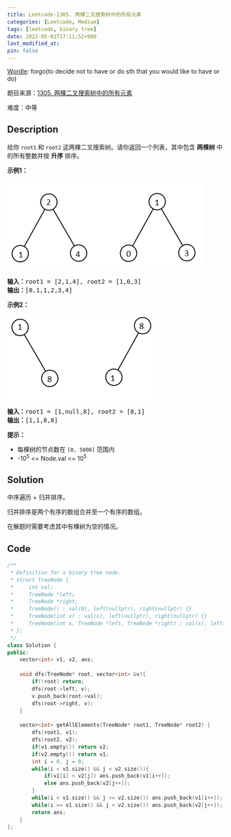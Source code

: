 ```yaml
---
title: Leetcode-1305. 两棵二叉搜索树中的所有元素
categories: [Leetcode, Medium]
tags: [leetcode, binary tree]
date: 2022-05-01T17:11:52+800
last_modified_at: 
pin: false
---
```


[Wordle](https://www.nytimes.com/games/wordle/index.html): forgo(to decide not to have or do sth that you would like to have or do)

题目来源：[1305. 两棵二叉搜索树中的所有元素](https://leetcode-cn.com/problems/all-elements-in-two-binary-search-trees/)

难度：中等

## Description

给你 `root1` 和 `root2` 这两棵二叉搜索树。请你返回一个列表，其中包含 **两棵树** 中的所有整数并按 **升序** 排序。


**示例1：**

![](/images/posts/2022-05-01-17-13-47.png)

<pre>
<strong>输入：</strong>root1 = [2,1,4], root2 = [1,0,3]
<strong>输出：</strong>[0,1,1,2,3,4]
</pre>

**示例2：**

![](/images/posts/2022-05-01-17-14-06.png)

<pre>
<strong>输入：</strong>root1 = [1,null,8], root2 = [8,1]
<strong>输出：</strong>[1,1,8,8]
</pre>

**提示：**

- 每棵树的节点数在 `[0, 5000]` 范围内
- -10<sup>5</sup> <= Node.val <= 10<sup>5</sup>


## Solution

中序遍历 + 归并排序。

归并排序是两个有序的数组合并至一个有序的数组。

在解题时需要考虑其中有棵树为空的情况。


## Code
```c++
/**
 * Definition for a binary tree node.
 * struct TreeNode {
 *     int val;
 *     TreeNode *left;
 *     TreeNode *right;
 *     TreeNode() : val(0), left(nullptr), right(nullptr) {}
 *     TreeNode(int x) : val(x), left(nullptr), right(nullptr) {}
 *     TreeNode(int x, TreeNode *left, TreeNode *right) : val(x), left(left), right(right) {}
 * };
 */
class Solution {
public:
    vector<int> v1, v2, ans;

    void dfs(TreeNode* root, vector<int> &v){
        if(!root) return;
        dfs(root->left, v);
        v.push_back(root->val);
        dfs(root->right, v);
    }

    vector<int> getAllElements(TreeNode* root1, TreeNode* root2) {
        dfs(root1, v1);
        dfs(root2, v2);
        if(v1.empty()) return v2;
        if(v2.empty()) return v1;
        int i = 0, j = 0;
        while(i < v1.size() && j < v2.size()){
            if(v1[i] < v2[j]) ans.push_back(v1[i++]);
            else ans.push_back(v2[j++]);
        }
        while(i < v1.size() && j >= v2.size()) ans.push_back(v1[i++]);
        while(i >= v1.size() && j < v2.size()) ans.push_back(v2[j++]);
        return ans;
    }
};
```
